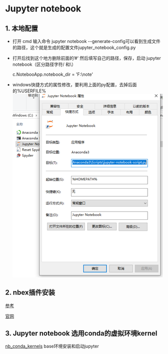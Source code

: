 # Jupyter notebook

## 1. 本地配置

- 打开 cmd 输入命令 jupyter notebook --generate-config可以看到生成文件的路径，这个就是生成的配置文件jupyter_notebook_config.py 

- 打开后找到这个地方删除前面的’#‘ 然后填写自己的路径，保存，启动 jupyter notebook（区分路径字符/ 和\）

  c.NotebooApp.notebook_dir = 'F:\note'

- windows快捷方式的属性修改，要利用上面的py配置，去掉后面的%USERFILE%
  ![img](assets/Image(7).png)



## 2. nbex插件安装

[参考](https://www.cnblogs.com/likedata/p/11225252.html)

[官网](https://github.com/ipython-contrib/jupyter_contrib_nbextensions/tree/master/docs)



## 3. Jupyter notebook 选用conda的虚拟环境kernel

[nb_conda_kernels](https://github.com/Anaconda-Platform/nb_conda_kernels)
base环境安装和启动jupyter

